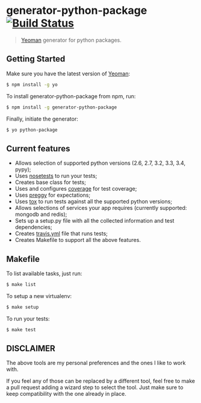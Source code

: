 # generator-python-package [![Build Status](https://secure.travis-ci.org/heynemann/generator-python-package.png?branch=master)](https://travis-ci.org/heynemann/generator-python-package)

> [Yeoman](http://yeoman.io) generator for python packages.


## Getting Started

Make sure you have the latest version of [Yeoman](http://yeoman.io):

```bash
$ npm install -g yo
```

To install generator-python-package from npm, run:

```bash
$ npm install -g generator-python-package
```

Finally, initiate the generator:

```bash
$ yo python-package
```

## Current features

* Allows selection of supported python versions (2.6, 2.7, 3.2, 3.3, 3.4, pypy);
* Uses [nosetests](https://nose.readthedocs.org/en/latest/) to run your tests;
* Creates base class for tests;
* Uses and configures [coverage](http://nedbatchelder.com/code/coverage/) for test coverage;
* Uses [preggy](http://heynemann.github.io/preggy/) for expectations;
* Uses [tox](http://tox.readthedocs.org/en/latest/) to run tests against all the supported python versions;
* Allows selections of services your app requires (currently supported: mongodb and redis);
* Sets up a setup.py file with all the collected information and test dependencies;
* Creates [travis.yml](http://travis-ci.org) file that runs tests;
* Creates Makefile to support all the above features.

## Makefile

To list available tasks, just run:

```bash
$ make list
```

To setup a new virtualenv:

```bash
$ make setup
```

To run your tests:

```bash
$ make test
```

## DISCLAIMER

The above tools are my personal preferences and the ones I like to work with.

If you feel any of those can be replaced by a different tool, feel free to make a pull request adding a wizard step to select the tool. Just make sure to keep compatibility with the one already in place.
